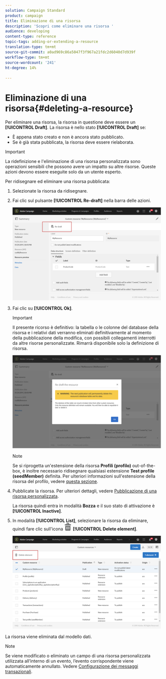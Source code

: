 ```yaml
---
solution: Campaign Standard
product: campaign
title: Eliminazione di una risorsa
description: 'Scopri come eliminare una risorsa '
audience: developing
content-type: reference
topic-tags: adding-or-extending-a-resource
translation-type: tm+mt
source-git-commit: a0ad969c86a5047f3f967a21fdc2d6040d7d939f
workflow-type: tm+mt
source-wordcount: '241'
ht-degree: 14%

---
```



# Eliminazione di una risorsa{#deleting-a-resource}

Per eliminare una risorsa, la risorsa in questione deve essere un **[!UICONTROL Draft]**. La risorsa è nello stato **[!UICONTROL Draft]** se:

* È appena stato creato e non è ancora stato pubblicato.
* Se è già stata pubblicata, la risorsa deve essere rielaborata.

>[!IMPORTANT]
>
>La ridefinizione e l&#39;eliminazione di una risorsa personalizzata sono operazioni sensibili che possono avere un impatto su altre risorse. Queste azioni devono essere eseguite solo da un utente esperto.

Per ridisegnare ed eliminare una risorsa pubblicata:

1. Selezionate la risorsa da ridisegnare.
1. Fai clic sul pulsante **[!UICONTROL Re-draft]** nella barra delle azioni.

   ![](assets/schema_extension_uc26.png)

1. Fai clic su **[!UICONTROL Ok]**.

   >[!IMPORTANT]
   >
   >Il presente ricorso è definitivo: la tabella o le colonne del database della risorsa e i relativi dati verranno eliminati definitivamente al momento della pubblicazione della modifica, con possibili collegamenti interrotti da altre risorse personalizzate. Rimarrà disponibile solo la definizione di risorsa.

   ![](assets/schema_extension_uc27.png)

   >[!NOTE]
   >
   >Se si riprogetta un&#39;estensione della risorsa **Profili (profilo)** out-of-the-box, è inoltre necessario ridisegnare qualsiasi estensione **Test profile (seedMember)** definita. Per ulteriori informazioni sull&#39;estensione della risorsa del profilo, vedere [questa sezione](../../developing/using/extending-the-profile-resource-with-a-new-field.md).

1. Pubblicate la risorsa. Per ulteriori dettagli, vedere [Pubblicazione di una risorsa personalizzata](../../developing/using/updating-the-database-structure.md#publishing-a-custom-resource).

   La risorsa quindi entra in modalità **Bozza** e il suo stato di attivazione è **[!UICONTROL Inactive]**.

1. In modalità **[!UICONTROL List]**, selezionare la risorsa da eliminare, quindi fare clic sull&#39;icona ![](assets/delete_darkgrey-24px.png) **[!UICONTROL Delete element]**.

   ![](assets/schema_extension_uc28.png)

La risorsa viene eliminata dal modello dati.

>[!NOTE]
>
>Se viene modificato o eliminato un campo di una risorsa personalizzata utilizzata all’interno di un evento, l’evento corrispondente viene automaticamente annullato. Vedere [Configurazione dei messaggi transazionali](../../administration/using/configuring-transactional-messaging.md).

